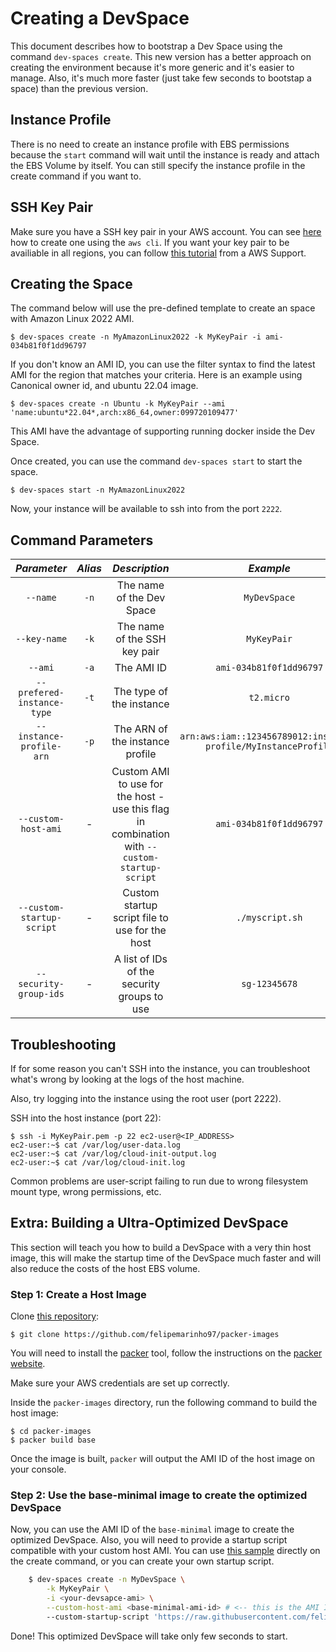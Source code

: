 # Creating a DevSpace

This document describes how to bootstrap a Dev Space using the command `dev-spaces create`. This new version has a better approach on creating the environment because it's more generic and it's easier to manage. Also, it's much more faster (just take few seconds to bootstap a space) than the previous version.

## Instance Profile

There is no need to create an instance profile with EBS permissions because the `start` command will wait until the instance is ready and attach the EBS Volume by itself. You can still specify the instance profile in the create command if you want to.

## SSH Key Pair

Make sure you have a SSH key pair in your AWS account. You can see [here](BOOTSTRAPPING.md#create-a-key-pair-to-ssh-into-the-instance) how to create one using the `aws cli`. If you want your key pair to be availiable in all regions, you can follow [this tutorial](https://aws.amazon.com/premiumsupport/knowledge-center/ec2-ssh-key-pair-regions/) from a AWS Support.

## Creating the Space

The command below will use the pre-defined template to create an space with Amazon Linux 2022 AMI.

    $ dev-spaces create -n MyAmazonLinux2022 -k MyKeyPair -i ami-034b81f0f1dd96797

If you don't know an AMI ID, you can use the filter syntax to find the latest AMI for the region that matches your criteria. Here is an example using Canonical owner id, and ubuntu 22.04 image.

    $ dev-spaces create -n Ubuntu -k MyKeyPair --ami 'name:ubuntu*22.04*,arch:x86_64,owner:099720109477'

This AMI have the advantage of supporting running docker inside the Dev Space.

Once created, you can use the command `dev-spaces start` to start the space.

    $ dev-spaces start -n MyAmazonLinux2022

Now, your instance will be available to ssh into from the port `2222`.

## Command Parameters

_Parameter_|_Alias_|_Description_|_Example_|
|:--:|:--:|:--:|:--:|
|`--name`|`-n`|The name of the Dev Space|`MyDevSpace`|
|`--key-name`|`-k`|The name of the SSH key pair|`MyKeyPair`|
|`--ami`|`-a`|The AMI ID|`ami-034b81f0f1dd96797`|
|`--prefered-instance-type`|`-t`|The type of the instance|`t2.micro`|
|`--instance-profile-arn`|`-p`|The ARN of the instance profile|`arn:aws:iam::123456789012:instance-profile/MyInstanceProfile`|
|`--custom-host-ami`|-|Custom AMI to use for the host - use this flag in combination with `--custom-startup-script`|`ami-034b81f0f1dd96797`|
|`--custom-startup-script`|-|Custom startup script file to use for the host|`./myscript.sh`|
|`--security-group-ids`|-|A list of IDs of the security groups to use|`sg-12345678`|

## Troubleshooting

If for some reason you can't SSH into the instance, you can troubleshoot what's wrong by looking at the logs of the host machine.

Also, try logging into the instance using the root user (port 2222).

SSH into the host instance (port 22):

    $ ssh -i MyKeyPair.pem -p 22 ec2-user@<IP_ADDRESS>
    ec2-user:~$ cat /var/log/user-data.log
    ec2-user:~$ cat /var/log/cloud-init-output.log
    ec2-user:~$ cat /var/log/cloud-init.log

Common problems are user-script failing to run due to wrong filesystem mount type, wrong permissions, etc.

## Extra: Building a Ultra-Optimized DevSpace

This section will teach you how to build a DevSpace with a very thin host image, this will make the startup time of the DevSpace much faster and will also reduce the costs of the host EBS volume.

### Step 1: Create a Host Image

Clone [this repository](https://github.com/felipemarinho97/packer-images):

    $ git clone https://github.com/felipemarinho97/packer-images

You will need to install the [packer](https://www.packer.io/) tool, follow the instructions on the [packer website](https://www.packer.io/docs/).

Make sure your AWS credentials are set up correctly.

Inside the `packer-images` directory, run the following command to build the host image:

    $ cd packer-images
    $ packer build base

Once the image is built, `packer` will output the AMI ID of the host image on your console.

### Step 2: Use the base-minimal image to create the optimized DevSpace

Now, you can use the AMI ID of the `base-minimal` image to create the optimized DevSpace. Also, you will need to provide a startup script compatible with your custom host AMI. You can use [this sample](examples/scripts/startup-script.sh) directly on the create command, or you can create your own startup script.

```bash
    $ dev-spaces create -n MyDevSpace \
        -k MyKeyPair \
        -i <your-devsapce-ami> \
        --custom-host-ami <base-minimal-ami-id> # <-- this is the AMI ID of the image created by packer
        --custom-startup-script 'https://raw.githubusercontent.com/felipemarinho97/dev-spaces/master/examples/scripts/startup-script.sh'

```

Done! This optimized DevSpace will take only few seconds to start.
